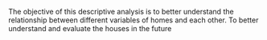 The objective of this descriptive analysis is to better understand the relationship
between different variables of homes and each other.
To better understand and evaluate the houses in the future
